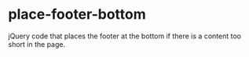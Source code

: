 place-footer-bottom
===================

jQuery code that places the footer at the bottom if there is a content too short in the page.
